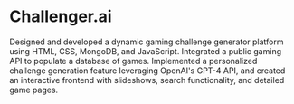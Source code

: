 # Challenger.ai
Designed and developed a dynamic gaming challenge generator platform using HTML, CSS, MongoDB, and JavaScript. Integrated a public gaming API to populate a database of games. Implemented a personalized challenge generation feature leveraging OpenAI's GPT-4 API, and created an interactive frontend with slideshows, search functionality, and detailed game pages. 
